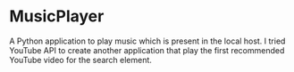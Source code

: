 # MusicPlayer
A Python application to play music which is present in the local host.
I tried YouTube API to create another application that play the first recommended YouTube video for the search element.
